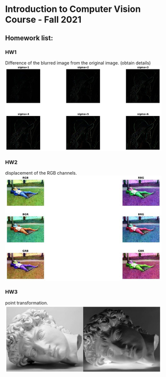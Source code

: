 # Introduction to Computer Vision Course - Fall 2021


## Homework list:

### HW1
Difference of the blurred image from the original image. (obtain details)
![mehrdad mohammadian](/assets/hw1.jpg)

### HW2 
displacement of the RGB channels.
![mehrdad mohammadian](/assets/hw2.jpg)

### HW3
point transformation.
![mehrdad mohammadian](/assets/hw3.jpg)